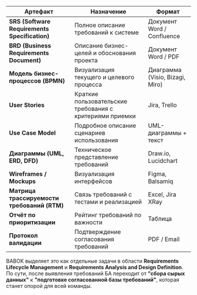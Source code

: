 | Артефакт                                      | Назначение                                               | Формат                          |
| --------------------------------------------- | -------------------------------------------------------- | ------------------------------- |
| **SRS (Software Requirements Specification)** | Полное описание требований к системе                     | Документ Word / Confluence      |
| **BRD (Business Requirements Document)**      | Описание бизнес-целей и обоснования проекта              | Документ Word / PDF             |
| **Модель бизнес-процессов (BPMN)**            | Визуализация текущего и целевого процесса                | Диаграмма (Visio, Bizagi, Miro) |
| **User Stories**                              | Краткие пользовательские требования с критериями приемки | Jira, Trello                    |
| **Use Case Model**                            | Подробное описание сценариев использования               | UML-диаграммы + текст           |
| **Диаграммы (UML, ERD, DFD)**                 | Техническое представление требований                     | Draw.io, Lucidchart             |
| **Wireframes / Mockups**                      | Визуализация интерфейсов                                 | Figma, Balsamiq                 |
| **Матрица трассируемости требований (RTM)**   | Связь требований с тестами и реализацией                 | Excel, Jira XRay                |
| **Отчёт по приоритизации**                    | Рейтинг требований по важности                           | Таблица                         |
| **Протокол валидации**                        | Подтверждение согласования требований                    | PDF / Email                     |

BABOK выделяет это как отдельные задачи в области **Requirements Lifecycle Management** и **Requirements Analysis and Design Definition**.  
По сути, после выявления требований БА переходит от **"сбора сырых данных"** к **"подготовке согласованной базы требований"**, которая станет опорой для всей команды.